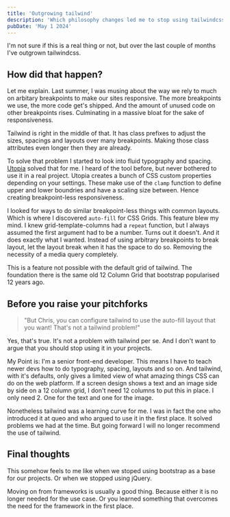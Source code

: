 ```yaml
---
title: 'Outgrowing tailwind'
description: 'Which philosophy changes led me to stop using tailwindcss.'
pubDate: 'May 1 2024'
---
```


I'm not sure if this is a real thing or not, but over the last couple of months I've outgrown tailwindcss.

## How did that happen?

Let me explain. Last summer, I was musing about the way we rely to much on arbitary breakpoints to make our sites responsive.
The more breakpoints we use, the more code get's shipped. And the amount of unused code on other breakpoints rises. Culminating in a massive bloat for the sake of responsiveness.

Tailwind is right in the middle of that. It has class prefixes to adjust the sizes, spacings and layouts over many breakpoints. Making those class attributes even longer then they are already.

To solve that problem I started to look into fluid typography and spacing. [Utopia](https://utopia.fyi/) solved that for me. I heard of the tool before, but never bothered to use it in a real project. Utopia creates a bunch of CSS custom properties depending on your settings. These make use of the `clamp`  function to define upper and lower boundries and have a scaling size between. Hence creating breakpoint-less responsiveness.

I looked for ways to do similar breakpoint-less things with common layouts. Which is where I discovered `auto-fill` for CSS Grids.
This feature blew my mind. I knew grid-template-columns had a `repeat` function, but I always assumed the first argument had to be a number. Turns out it doesn't. And it does exactly what I wanted. Instead of using arbitrary breakpoints to break layout, let the layout break when it has the space to do so. Removing the necessity of a media query completely.

This is a feature not possible with the default grid of tailwind. The foundation there is the same old 12 Column Grid that bootstrap popularised 12 years ago.

## Before you raise your pitchforks

> "But Chris, you can configure tailwind to use the auto-fill layout that you want! That's not a tailwind problem!"

Yes, that's true. It's not a problem with tailwind per se. And I don't want to argue that you should stop using it in your projects.

My Point is: I'm a senior front-end developer. This means I have to teach newer devs how to do typography, spacing, layouts and so on. And tailwind, with it's defaults, only gives a limited view of what amazing things CSS can do on the web platform.
If a screen design shows a text and an image side by side on a 12 column grid, I don't need 12 columns to put this in place. I only need 2. One for the text and one for the image.

Nonetheless tailwind was a learning curve for me. I was in fact the one who introduced it at queo and who argued to use it in the first place.
It solved problems we had at the time. But going forward I will no longer recommend the use of tailwind.

## Final thoughts

This somehow feels to me like when we stoped using bootstrap as a base for our projects. Or when we stopped using jQuery.

Moving on from frameworks is usually a good thing. Because either   it is no longer needed for the use case. Or you learned something that overcomes the need for the framework in the first place.









